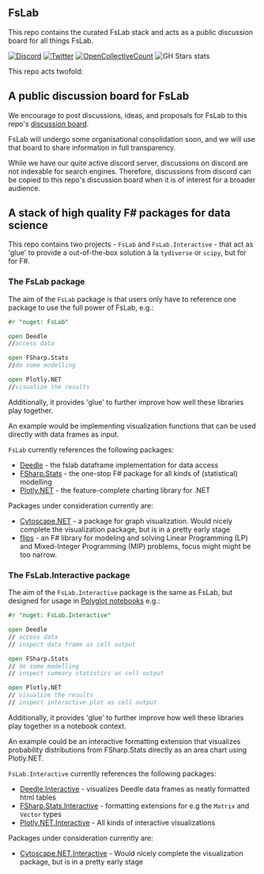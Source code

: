 ## FsLab

This repo contains the curated FsLab stack and acts as a public discussion board for all things FsLab.

[![Discord](https://img.shields.io/discord/836161044501889064?color=purple&label=Join%20our%20Discord%21&logo=discord&logoColor=white)](https://discord.gg/6nju7mRQ9G)
[![Twitter](https://img.shields.io/twitter/follow/fslaborg?style=social)](https://twitter.com/fslaborg)
[![OpenCollectiveCount](https://img.shields.io/opencollective/all/fslab)](https://opencollective.com/fslab)
![GH Stars stats](https://img.shields.io/badge/dynamic/json?logo=github&label=GitHub%20Stars&style=social&query=%24.stars&url=https://api.github-star-counter.workers.dev/user/fslaborg)

This repo acts twofold:

## A **public discussion board** for FsLab

We encourage to post discussions, ideas, and proposals for FsLab to this repo's [discussion board]().

FsLab will undergo some organisational consolidation soon, and we will use that board to share information in full transparency.

While we have our quite active discord server, discussions on discord are not indexable for search engines.
Therefore, discussions from discord can be copied to this repo's discussion board when it is of interest for a broader audience.

## A stack of high quality F# packages for data science

This repo contains two projects - `FsLab` and `FsLab.Interactive` - that act as 'glue' to provide a out-of-the-box solution à la `tydiverse` or `scipy`, but for for F#.

### The FsLab package

The aim of the `FsLab` package is that users only have to reference one package to use the full power of FsLab, e.g.:

```fsharp
#r "nuget: FsLab"

open Deedle
//access data

open FSharp.Stats
//do some modelling

open Plotly.NET
//visualize the results
```

Additionally, it provides 'glue' to further improve how well these libraries play together.

An example would be implementing visualization functions that can be used directly with data frames as input.

`FsLab` currently references the following packages:

- [Deedle]() - the fslab dataframe implementation for data access
- [FSharp.Stats]() - the one-stop F# package for all kinds of (statistical) modelling
- [Plotly.NET]() - the feature-complete charting library for .NET

Packages under consideration currently are:
- [Cytoscape.NET]() - a package for graph visualization. Would nicely complete the visualization package, but is in a pretty early stage
- [flips]() - an F# library for modeling and solving Linear Programming (LP) and Mixed-Integer Programming (MIP) problems, focus might might be too narrow.

### The FsLab.Interactive package

The aim of the `FsLab.Interactive` package is the same as FsLab, but designed for usage in [Polyglot notebooks]() e.g.:

```fsharp
#r "nuget: FsLab.Interactive"

open Deedle
// access data
// inspect data frame as cell output

open FSharp.Stats
// do some modelling
// inspect summary statistics as cell output

open Plotly.NET
// visualize the results
// inspect interactive plot as cell output
```

Additionally, it provides 'glue' to further improve how well these libraries play together in a notebook context.

An example could be an interactive formatting extension that visualizes probability distributions from FSharp.Stats directly as an area chart using Plotly.NET.

`FsLab.Interactive` currently references the following packages:

- [Deedle.Interactive]() - visualizes Deedle data frames as neatly formatted html tables
- [FSharp.Stats.Interactive]() - formatting extensions for e.g the `Matrix` and `Vector` types
- [Plotly.NET.Interactive]() - All kinds of interactive visualizations

Packages under consideration currently are:
- [Cytoscape.NET.Interactive]() - Would nicely complete the visualization package, but is in a pretty early stage
